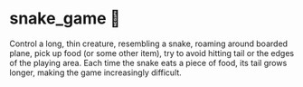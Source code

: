 # snake_game 🐍
Control a long, thin creature, resembling a snake, roaming around boarded plane, pick up food (or some other item), try to avoid hitting  tail or the edges of the playing area. Each time the snake eats a piece of food, its tail grows longer, making the game increasingly difficult.
